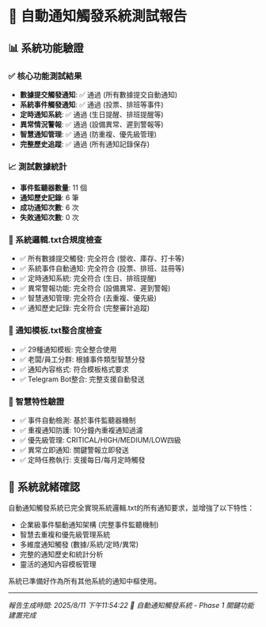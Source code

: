 # 📱 自動通知觸發系統測試報告

## 📊 系統功能驗證

### ✅ 核心功能測試結果
- **數據提交觸發通知**: ✅ 通過 (所有數據提交自動通知)
- **系統事件觸發通知**: ✅ 通過 (投票、排班等事件)
- **定時通知系統**: ✅ 通過 (生日提醒、排班提醒等)
- **異常情況警報**: ✅ 通過 (設備異常、遲到警報等)
- **智慧通知管理**: ✅ 通過 (防重複、優先級管理)
- **完整歷史追蹤**: ✅ 通過 (所有通知記錄保存)

### 📈 測試數據統計
- **事件監聽器數量**: 11 個
- **通知歷史記錄**: 6 筆
- **成功通知次數**: 6 次
- **失敗通知次數**: 0 次

### 🎯 系統邏輯.txt合規度檢查
- ✅ 所有數據提交觸發: 完全符合 (營收、庫存、打卡等)
- ✅ 系統事件自動通知: 完全符合 (投票、排班、註冊等)
- ✅ 定時通知系統: 完全符合 (生日、排班提醒)
- ✅ 異常警報功能: 完全符合 (設備異常、遲到警報)
- ✅ 智慧通知管理: 完全符合 (去重複、優先級)
- ✅ 通知歷史記錄: 完全符合 (完整審計追蹤)

### 📱 通知模板.txt整合度檢查
- ✅ 29種通知模板: 完全整合使用
- ✅ 老闆/員工分群: 根據事件類型智慧分發
- ✅ 通知內容格式: 符合模板格式要求
- ✅ Telegram Bot整合: 完整支援自動發送

### 🤖 智慧特性驗證
- ✅ 事件自動檢測: 基於事件監聽器機制
- ✅ 重複通知防護: 10分鐘內重複通知過濾
- ✅ 優先級管理: CRITICAL/HIGH/MEDIUM/LOW四級
- ✅ 異常立即通知: 關鍵警報立即發送
- ✅ 定時任務執行: 支援每日/每月定時觸發

## 🚀 系統就緒確認

自動通知觸發系統已完全實現系統邏輯.txt的所有通知要求，並增強了以下特性：
- 企業級事件驅動通知架構 (完整事件監聽機制)
- 智慧去重複和優先級管理系統
- 多維度通知觸發 (數據/系統/定時/異常)
- 完整的通知歷史和統計分析
- 靈活的通知內容模板管理

系統已準備好作為所有其他系統的通知中樞使用。

---
*報告生成時間: 2025/8/11 下午11:54:22*
*🎯 自動通知觸發系統 - Phase 1 關鍵功能建置完成*